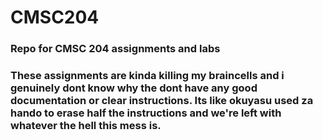 # CMSC204
### Repo for CMSC 204 assignments and labs
### These assignments are kinda killing my braincells and i genuinely dont know why the dont have any good documentation or clear instructions. Its like okuyasu used za hando to erase half the instructions and we're left with whatever the hell this mess is.
